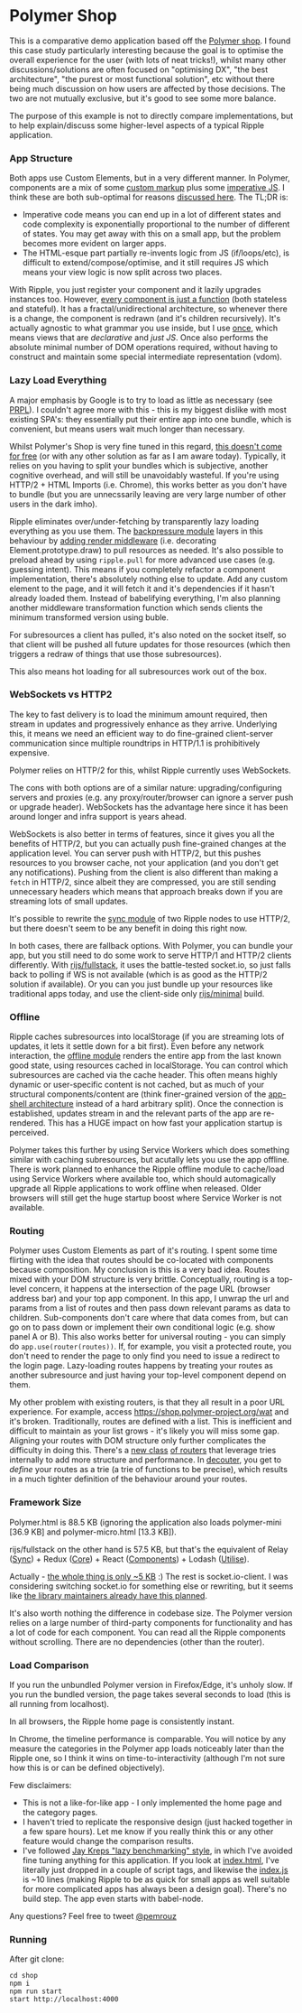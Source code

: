 # Polymer Shop

This is a comparative demo application based off the [Polymer shop](https://www.polymer-project.org/1.0/toolbox/case-study). I found this case study particularly interesting because the goal is to optimise the overall experience for the user (with lots of neat tricks!), whilst many other discussions/solutions are often focused on "optimising DX", "the best architecture", "the purest or most functional solution", etc without there being much discussion on how users are affected by those decisions. The two are not mutually exclusive, but it's good to see some more balance.

The purpose of this example is not to directly compare implementations, but to help explain/discuss some higher-level aspects of a typical Ripple application.

### App Structure

Both apps use Custom Elements, but in a very different manner. In Polymer, components are a mix of some [custom markup](https://github.com/Polymer/shop/blob/b8c94a8567ca23a66e617ac8f2a43b4e345f3fb4/src/shop-list.html#L106-L112) plus some [imperative JS](https://github.com/Polymer/shop/blob/131830536c815efbab4781e1342f2c040cf25857/src/shop-cart-modal.html#L134-L162). I think these are both sub-optimal for reasons [discussed here](https://github.com/rijs/docs/blob/master/components.md#jquery). The TL;DR is:

- Imperative code means you can end up in a lot of different states and code complexity is exponentially proportional to the number of different of states. You may get away with this on a small app, but the problem becomes more evident on larger apps.
- The HTML-esque part partially re-invents logic from JS (if/loops/etc), is difficult to extend/compose/optimise, and it still requires JS which means your view logic is now split across two places.

With Ripple, you just register your component and it lazily upgrades instances too. However, [every component is just a function](https://github.com/websdk/vanilla#vanilla) (both stateless and stateful). It has a fractal/unidirectional architecture, so whenever there is a change, the component is redrawn (and it's children recursively). It's actually agnostic to what grammar you use inside, but I use [once](https://github.com/utilise/once#once), which means views that are _declarative_ and _just JS_. Once also performs the absolute minimal number of DOM operations required, without having to construct and maintain some special intermediate representation (vdom).

### Lazy Load Everything

A major emphasis by Google is to try to load as little as necessary (see [PRPL](https://www.polymer-project.org/1.0/toolbox/server)). I couldn't agree more with this - this is my biggest dislike with most existing SPA's: they essentially put their entire app into one bundle, which is convenient, but means users wait much longer than necessary.

Whilst Polymer's Shop is very fine tuned in this regard, [this doesn't come for free](https://github.com/Polymer/shop/blob/49fc752942f718dbf1d6055bab45bfc95567e2c7/src/shop-app.html#L388-L422) (or with any other solution as far as I am aware today). Typically, it relies on you having to split your bundles which is subjective, another cognitive overhead, and will still be unavoidably wasteful. If you're using HTTP/2 + HTML Imports (i.e. Chrome), this works better as you don't have to bundle (but you are unnecssarily leaving are very large number of other users in the dark imho).

Ripple eliminates over/under-fetching by transparently lazy loading everything as you use them. The [backpressure module](https://github.com/rijs/backpressure#ripple--backpressure) layers in this behaviour by [adding render middleware]( https://github.com/rijs/fullstack#rippledraw) (i.e. decorating Element.prototype.draw) to pull resources as needed. It's also possible to preload ahead by using `ripple.pull` for more advanced use cases (e.g. guessing intent). This means if you completely refactor a component implementation, there's absolutely nothing else to update. Add any custom element to the page, and it will fetch it and it's dependencies if it hasn't already loaded them. Instead of babelifying everything, I'm also planning another middleware transformation function which sends clients the minimum transformed version using buble.

For subresources a client has pulled, it's also noted on the socket itself, so that client will be pushed all future updates for those resources (which then triggers a redraw of things that use those subresources).

This also means hot loading for all subresources work out of the box.

### WebSockets vs HTTP2

The key to fast delivery is to load the minimum amount required, then stream in updates and progressively enhance as they arrive. Underlying this, it means we need an efficient way to do fine-grained client-server communication since multiple roundtrips in HTTP/1.1 is prohibitively expensive.

Polymer relies on HTTP/2 for this, whilst Ripple currently uses WebSockets.

The cons with both options are of a similar nature: upgrading/configuring servers and proxies (e.g. any proxy/router/browser can ignore a server push or upgrade header). WebSockets has the advantage here since it has been around longer and infra support is years ahead.

WebSockets is also better in terms of features, since it gives you all the benefits of HTTP/2, but you can actually push fine-grained changes at the application level. You can server push with HTTP/2, but this pushes resources to you browser cache, not your application (and you don't get any notifications). Pushing from the client is also different than making a `fetch` in HTTP/2, since albeit they are compressed, you are still sending unnecessary headers which means that approach breaks down if you are streaming lots of small updates.

It's possible to rewrite the [sync module](https://github.com/rijs/sync#ripple--sync) of two Ripple nodes to use HTTP/2, but there doesn't seem to be any benefit in doing this right now.

In both cases, there are fallback options. With Polymer, you can bundle your app, but you still need to do some work to serve HTTP/1 and HTTP/2 clients differently. With [rijs/fullstack](https://github.com/rijs/fullstack#ripple), it uses the battle-tested socket.io, so just falls back to polling if WS is not available (which is as good as the HTTP/2 solution if available). Or you can you just bundle up your resources like traditional apps today, and use the client-side only [rijs/minimal](https://github.com/rijs/minimal#minimal) build.

### Offline

Ripple caches subresources into localStorage (if you are streaming lots of updates, it lets it settle down for a bit first). Even before any network interaction, the [offline module](https://github.com/rijs/offline) renders the entire app from the last known good state, using resources cached in localStorage. You can control which subresources are cached via the cache header. This often means highly dynamic or user-specific content is not cached, but as much of your structural components/content are (think finer-grained version of the [app-shell architecture](https://developers.google.com/web/updates/2015/11/app-shell?hl=en) instead of a hard arbitrary split). Once the connection is established, updates stream in and the relevant parts of the app are re-rendered. This has a HUGE impact on how fast your application startup is perceived.

Polymer takes this further by using Service Workers which does something similar with caching subresources, but acutally lets you use the app offline. There is work planned to enhance the Ripple offline module to cache/load using Service Workers where available too, which should automagically upgrade all Ripple applications to work offline when released. Older browsers will still get the huge startup boost where Service Worker is not available.

### Routing

Polymer uses Custom Elements as part of it's routing. I spent some time flirting with the idea that routes should be co-located with components because composition. My conclusion is this is a very bad idea. Routes mixed with your DOM structure is very brittle. Conceptually, routing is a top-level concern, it happens at the intersection of the page URL (browser address bar) and your top app component. In this app, I unwrap the url and params from a list of routes and then pass down relevant params as data to children. Sub-components don't care where that data comes from, but can go on to pass down or implement their own conditional logic (e.g. show panel A or B). This also works better for universal routing - you can simply do `app.use(router(routes))`. If, for example, you visit a protected route, you don't need to render the page to only find you need to issue a redirect to the login page. Lazy-loading routes happens by treating your routes as another subresource and just having your top-level component depend on them.

My other problem with existing routers, is that they all result in a poor URL experience. For example, access https://shop.polymer-project.org/wat and it's broken. Traditionally, routes are defined with a list. This is inefficient and difficult to maintain as your list grows - it's likely you will miss some gap. Aligning your routes with DOM structure only further complicates the difficulty in doing this. There's a [new class](https://github.com/pillarjs/routington) [of routers](https://github.com/websdk/rhumb#rhumb) that leverage tries internally to add more structure and performance. In [decouter](https://github.com/pemrouz/decouter), you get to _define_ your routes as a trie (a trie of functions to be precise), which results in a much tighter definition of the behaviour around your routes.

### Framework Size

Polymer.html is 88.5 KB (ignoring the application also loads polymer-mini [36.9 KB] and polymer-micro.html [13.3 KB]).

rijs/fullstack on the other hand is 57.5 KB, but that's the equivalent of Relay ([Sync](https://github.com/rijs/sync#ripple--sync)) + Redux ([Core](https://github.com/rijs/core#ripple--core)) + React ([Components](https://github.com/rijs/components#ripple--components)) + Lodash ([Utilise](https://github.com/utilise/utilise#lean-javascript-utilities-as-micro-libraries)).

Actually - [the whole thing is only ~5 KB](https://github.com/rijs/fullstack/blob/master/dist/ripple.pure.min.js.gz) :) The rest is socket.io-client. I was considering switching socket.io for something else or rewriting, but it seems like [the library maintainers already have this planned](https://twitter.com/rauchg/status/772974130022842368).

It's also worth nothing the difference in codebase size. The Polymer version relies on a large number of third-party components for functionality and has a lot of code for each component. You can read all the Ripple components without scrolling. There are no dependencies (other than the router).

### Load Comparison

If you run the unbundled Polymer version in Firefox/Edge, it's unholy slow. If you run the bundled version, the page takes several seconds to load (this is all running from localhost).

In all browsers, the Ripple home page is consistently instant.

In Chrome, the timeline performance is comparable. You will notice by any measure the categories in the Polymer app loads noticeably later than the Ripple one, so I think it wins on time-to-interactivity (although I'm not sure how this is or can be defined objectively).

Few disclaimers:

- This is not a like-for-like app - I only implemented the home page and the category pages.
- I haven't tried to replicate the responsive design (just hacked together in a few spare hours). Let me know if you really think this or any other feature would change the comparison results.
- I've followed [Jay Kreps "lazy benchmarking" style](https://engineering.linkedin.com/kafka/benchmarking-apache-kafka-2-million-writes-second-three-cheap-machines), in which I've avoided fine tuning anything for this application. If you look at [index.html](https://github.com/rijs/examples/blob/master/shop/index.html), I've literally just dropped in a couple of script tags, and likewise the [index.js](https://github.com/rijs/examples/blob/master/shop/index.js) is ~10 lines (making Ripple to be as quick for small apps as well suitable for more complicated apps has always been a design goal). There's no build step. The app even starts with babel-node.

Any questions? Feel free to tweet [@pemrouz](https://twitter.com/pemrouz)

### Running

After git clone:

```
cd shop
npm i
npm run start
start http://localhost:4000
```